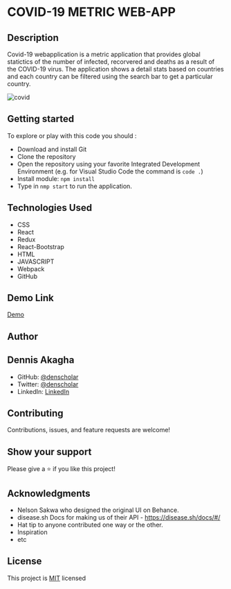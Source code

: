 # COVID-19 METRIC WEB-APP

## Description
Covid-19 webapplication is a metric application that provides global statictics of the number of infected, recorvered and deaths as a result of the COVID-19 virus. The application shows a detail stats based on countries and each country can be filtered using the search bar to get a particular country.

![covid](https://user-images.githubusercontent.com/48631109/160214087-a0c13cf3-3ecf-425c-89b1-8f4968b1a7bc.PNG)

## Getting started

To explore or play with this code you should :

- Download and install Git
- Clone the repository
- Open the repository using your favorite Integrated Development Environment (e.g. for Visual Studio Code the command is `code .`)
- Install module: `npm install`
- Type in `nmp start` to run the application.


## Technologies Used

- CSS
- React
- Redux
- React-Bootstrap
- HTML
- JAVASCRIPT
- Webpack
- GitHub


## Demo Link

[Demo](https://playful-profiterole-dfb055.netlify.app)



## Author

## Dennis Akagha

- GitHub: [@denscholar](https://github.com/denscholar)
- Twitter: [@denscholar](https://twitter.com/dennisakagha)
- LinkedIn: [LinkedIn](https://www.linkedin.com/in/dennisakagha/)


## Contributing

Contributions, issues, and feature requests are welcome!

## Show your support

Please give a ⭐️ if you like this project!

## Acknowledgments

- Nelson Sakwa who designed the original UI on Behance.
- disease.sh Docs for making us of their API - https://disease.sh/docs/#/
- Hat tip to anyone contributed one way or the other.
- Inspiration
- etc

## License

This project is [MIT](https://github.com/microverseinc/readme-template/blob/master/MIT.md) licensed
